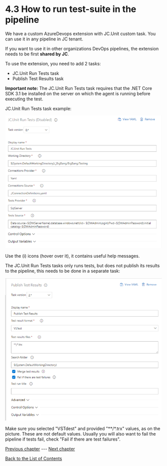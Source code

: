 # 4.3 How to run test-suite in the pipeline

We have a custom AzureDevops extension with JC.Unit custom task. You can
use it in any pipeline in JC tenant.

If you want to use it in other organizations DevOps pipelines, the
extension needs to be first **shared by JC**.

To use the extension, you need to add 2 tasks:
-   JC.Unit Run Tests task
-   Publish Test Results task

**Important note:** The JC.Unit Run Tests task requires that the .NET
Core SDK 3.1 be installed on the server on which the agent is running
before executing the test.

JC.Unit Run Tests task example:

![JC.Unit Run Tests task example](Images/media/image16.png)

Use the (i) icons (hover over it), it contains useful help messages.

The JC.Unit Run Tests tasks only runs tests, but does not publish its
results to the pipeline, this needs to be done in a separate task:

![Pipeline](Images/media/image17.png)

Make sure you selected \"VSTdest\" and provided \"\*\*/\*.trx\" values,
as on the picture. These are not default values. Usually you will also
want to fail the pipeline if tests fail, check \"Fail if there are test
failures\".

[Previous chapter](4.2&#32;How&#32;to&#32;run&#32;test-suite&#32;locally&#32;using&#32;JC.Unit.Runner.md) --- [Next chapter](5.0&#32;How&#32;to&#32;setup&#32;the&#32;JC.Unit.json&#32;file.md)  

[Back to the List of Contents](0.&#32;List&#32;of&#32;Contents.md)  